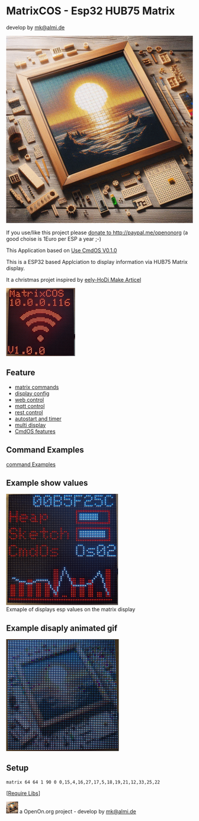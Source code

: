 
# MatrixCOS - Esp32 HUB75 Matrix

develop by mk@almi.de

![CmdOS LOGO](images/Hub75_logo.gif)

If you use/like this project please <a href='http://paypal.me/openonorg<'>donate to http://paypal.me/openonorg</a> (a good choise is 1Euro per ESP a year ;-)

This Application based on <a href="http://github.com/mklossde/CmdOs">Use CmdOS V0.1.0</a>

This is a ESP32 based Applciation to display information via HUB75 Matrix display.

It a christmas projet inspired by 
	<a href='https://github.com/JPlenert/eely-hodi'>eely-HoDi Make Articel</a> 

![Display-Title](images/pageTitle.gif)	

## Feature 
 - <a href='doc/Commands.md'>matrix commands</a>
 - <a href='dox/Config.md'>display config</a>
 - <a href='dox/Web.md'>web control</a> 
 - <a href='doc/Mqtt.md'>mqtt control</a>
 - <a href='doc/Rest.md'>rest control</a>
 - <a href='dox/Timer.md'>autostart and timer</a> 
 - <a href='dox/Multi.md'>multi display</a> 
 - <a href='http://github.com/mklossde/CmdOs'>CmdOS features</a>
	
## Command Examples 
<a href='example/examples.md'>command Examples</a>

##  Example show values 
![Display-Example](images/pageEsp.gif)	
Exmaple of displays esp values on the matrix display

##  Example disaply animated gif
![Display-Example](images/example_image.gif)

## Setup
	matrix 64 64 1 90 0 0,15,4,16,27,17,5,18,19,21,12,33,25,22
	


[<a href="libs.md">Require Libs</a>]
  
![LOGO](images/Hub75_logo_32x32.gif) a OpenOn.org project - develop by mk@almi.de 

